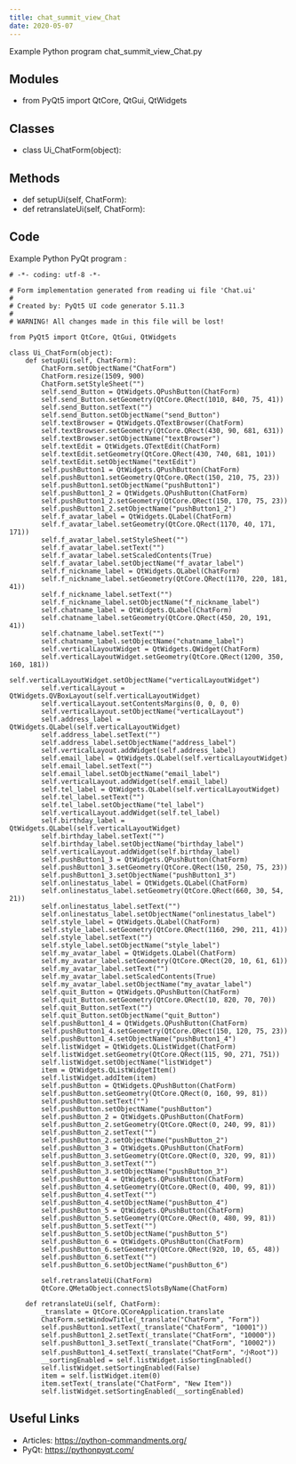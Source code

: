 ```yaml
---
title: chat_summit_view_Chat
date: 2020-05-07
---
```

Example Python program chat_summit_view_Chat.py

## Modules

* from PyQt5 import QtCore, QtGui, QtWidgets

## Classes

* class Ui_ChatForm(object):

## Methods

* def setupUi(self, ChatForm):
* def retranslateUi(self, ChatForm):

## Code

Example Python PyQt program :

    # -*- coding: utf-8 -*-
    
    # Form implementation generated from reading ui file 'Chat.ui'
    #
    # Created by: PyQt5 UI code generator 5.11.3
    #
    # WARNING! All changes made in this file will be lost!
    
    from PyQt5 import QtCore, QtGui, QtWidgets
    
    class Ui_ChatForm(object):
        def setupUi(self, ChatForm):
            ChatForm.setObjectName("ChatForm")
            ChatForm.resize(1509, 900)
            ChatForm.setStyleSheet("")
            self.send_Button = QtWidgets.QPushButton(ChatForm)
            self.send_Button.setGeometry(QtCore.QRect(1010, 840, 75, 41))
            self.send_Button.setText("")
            self.send_Button.setObjectName("send_Button")
            self.textBrowser = QtWidgets.QTextBrowser(ChatForm)
            self.textBrowser.setGeometry(QtCore.QRect(430, 90, 681, 631))
            self.textBrowser.setObjectName("textBrowser")
            self.textEdit = QtWidgets.QTextEdit(ChatForm)
            self.textEdit.setGeometry(QtCore.QRect(430, 740, 681, 101))
            self.textEdit.setObjectName("textEdit")
            self.pushButton1 = QtWidgets.QPushButton(ChatForm)
            self.pushButton1.setGeometry(QtCore.QRect(150, 210, 75, 23))
            self.pushButton1.setObjectName("pushButton1")
            self.pushButton1_2 = QtWidgets.QPushButton(ChatForm)
            self.pushButton1_2.setGeometry(QtCore.QRect(150, 170, 75, 23))
            self.pushButton1_2.setObjectName("pushButton1_2")
            self.f_avatar_label = QtWidgets.QLabel(ChatForm)
            self.f_avatar_label.setGeometry(QtCore.QRect(1170, 40, 171, 171))
            self.f_avatar_label.setStyleSheet("")
            self.f_avatar_label.setText("")
            self.f_avatar_label.setScaledContents(True)
            self.f_avatar_label.setObjectName("f_avatar_label")
            self.f_nickname_label = QtWidgets.QLabel(ChatForm)
            self.f_nickname_label.setGeometry(QtCore.QRect(1170, 220, 181, 41))
            self.f_nickname_label.setText("")
            self.f_nickname_label.setObjectName("f_nickname_label")
            self.chatname_label = QtWidgets.QLabel(ChatForm)
            self.chatname_label.setGeometry(QtCore.QRect(450, 20, 191, 41))
            self.chatname_label.setText("")
            self.chatname_label.setObjectName("chatname_label")
            self.verticalLayoutWidget = QtWidgets.QWidget(ChatForm)
            self.verticalLayoutWidget.setGeometry(QtCore.QRect(1200, 350, 160, 181))
            self.verticalLayoutWidget.setObjectName("verticalLayoutWidget")
            self.verticalLayout = QtWidgets.QVBoxLayout(self.verticalLayoutWidget)
            self.verticalLayout.setContentsMargins(0, 0, 0, 0)
            self.verticalLayout.setObjectName("verticalLayout")
            self.address_label = QtWidgets.QLabel(self.verticalLayoutWidget)
            self.address_label.setText("")
            self.address_label.setObjectName("address_label")
            self.verticalLayout.addWidget(self.address_label)
            self.email_label = QtWidgets.QLabel(self.verticalLayoutWidget)
            self.email_label.setText("")
            self.email_label.setObjectName("email_label")
            self.verticalLayout.addWidget(self.email_label)
            self.tel_label = QtWidgets.QLabel(self.verticalLayoutWidget)
            self.tel_label.setText("")
            self.tel_label.setObjectName("tel_label")
            self.verticalLayout.addWidget(self.tel_label)
            self.birthday_label = QtWidgets.QLabel(self.verticalLayoutWidget)
            self.birthday_label.setText("")
            self.birthday_label.setObjectName("birthday_label")
            self.verticalLayout.addWidget(self.birthday_label)
            self.pushButton1_3 = QtWidgets.QPushButton(ChatForm)
            self.pushButton1_3.setGeometry(QtCore.QRect(150, 250, 75, 23))
            self.pushButton1_3.setObjectName("pushButton1_3")
            self.onlinestatus_label = QtWidgets.QLabel(ChatForm)
            self.onlinestatus_label.setGeometry(QtCore.QRect(660, 30, 54, 21))
            self.onlinestatus_label.setText("")
            self.onlinestatus_label.setObjectName("onlinestatus_label")
            self.style_label = QtWidgets.QLabel(ChatForm)
            self.style_label.setGeometry(QtCore.QRect(1160, 290, 211, 41))
            self.style_label.setText("")
            self.style_label.setObjectName("style_label")
            self.my_avatar_label = QtWidgets.QLabel(ChatForm)
            self.my_avatar_label.setGeometry(QtCore.QRect(20, 10, 61, 61))
            self.my_avatar_label.setText("")
            self.my_avatar_label.setScaledContents(True)
            self.my_avatar_label.setObjectName("my_avatar_label")
            self.quit_Button = QtWidgets.QPushButton(ChatForm)
            self.quit_Button.setGeometry(QtCore.QRect(10, 820, 70, 70))
            self.quit_Button.setText("")
            self.quit_Button.setObjectName("quit_Button")
            self.pushButton1_4 = QtWidgets.QPushButton(ChatForm)
            self.pushButton1_4.setGeometry(QtCore.QRect(150, 120, 75, 23))
            self.pushButton1_4.setObjectName("pushButton1_4")
            self.listWidget = QtWidgets.QListWidget(ChatForm)
            self.listWidget.setGeometry(QtCore.QRect(115, 90, 271, 751))
            self.listWidget.setObjectName("listWidget")
            item = QtWidgets.QListWidgetItem()
            self.listWidget.addItem(item)
            self.pushButton = QtWidgets.QPushButton(ChatForm)
            self.pushButton.setGeometry(QtCore.QRect(0, 160, 99, 81))
            self.pushButton.setText("")
            self.pushButton.setObjectName("pushButton")
            self.pushButton_2 = QtWidgets.QPushButton(ChatForm)
            self.pushButton_2.setGeometry(QtCore.QRect(0, 240, 99, 81))
            self.pushButton_2.setText("")
            self.pushButton_2.setObjectName("pushButton_2")
            self.pushButton_3 = QtWidgets.QPushButton(ChatForm)
            self.pushButton_3.setGeometry(QtCore.QRect(0, 320, 99, 81))
            self.pushButton_3.setText("")
            self.pushButton_3.setObjectName("pushButton_3")
            self.pushButton_4 = QtWidgets.QPushButton(ChatForm)
            self.pushButton_4.setGeometry(QtCore.QRect(0, 400, 99, 81))
            self.pushButton_4.setText("")
            self.pushButton_4.setObjectName("pushButton_4")
            self.pushButton_5 = QtWidgets.QPushButton(ChatForm)
            self.pushButton_5.setGeometry(QtCore.QRect(0, 480, 99, 81))
            self.pushButton_5.setText("")
            self.pushButton_5.setObjectName("pushButton_5")
            self.pushButton_6 = QtWidgets.QPushButton(ChatForm)
            self.pushButton_6.setGeometry(QtCore.QRect(920, 10, 65, 48))
            self.pushButton_6.setText("")
            self.pushButton_6.setObjectName("pushButton_6")
    
            self.retranslateUi(ChatForm)
            QtCore.QMetaObject.connectSlotsByName(ChatForm)
    
        def retranslateUi(self, ChatForm):
            _translate = QtCore.QCoreApplication.translate
            ChatForm.setWindowTitle(_translate("ChatForm", "Form"))
            self.pushButton1.setText(_translate("ChatForm", "10001"))
            self.pushButton1_2.setText(_translate("ChatForm", "10000"))
            self.pushButton1_3.setText(_translate("ChatForm", "10002"))
            self.pushButton1_4.setText(_translate("ChatForm", "小Root"))
            __sortingEnabled = self.listWidget.isSortingEnabled()
            self.listWidget.setSortingEnabled(False)
            item = self.listWidget.item(0)
            item.setText(_translate("ChatForm", "New Item"))
            self.listWidget.setSortingEnabled(__sortingEnabled)
    
    

## Useful Links

- Articles: https://python-commandments.org/
- PyQt: https://pythonpyqt.com/
